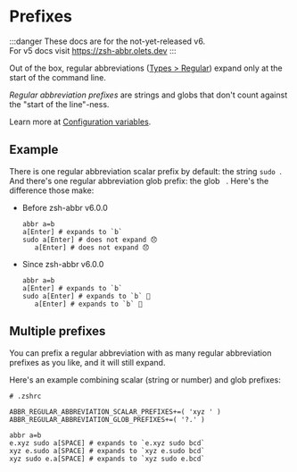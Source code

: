 # Prefixes

:::danger
These docs are for the not-yet-released v6.  
For v5 docs visit <https://zsh-abbr.olets.dev>
:::

Out of the box, regular abbreviations ([Types > Regular](./types.md#regular)) expand only at the start of the command line.

_Regular abbreviation prefixes_ are strings and globs that don't count against the "start of the line"-ness.

Learn more at [Configuration variables](./configuration-variables.md).

## Example

There is one regular abbreviation scalar prefix by default: the string `sudo `. And there's one regular abbreviation glob prefix: the glob ` `. Here's the difference those make:

- Before zsh-abbr v6.0.0

    ```shell
    abbr a=b
    a[Enter] # expands to `b`
    sudo a[Enter] # does not expand 😞
       a[Enter] # does not expand 😞
    ```

- Since zsh-abbr v6.0.0

    ```shell
    abbr a=b
    a[Enter] # expands to `b`
    sudo a[Enter] # expands to `b` 🎉
       a[Enter] # expands to `b` 🎉
    ```

## Multiple prefixes

You can prefix a regular abbreviation with as many regular abbreviation prefixes as you like, and it will still expand.

Here's an example combining scalar (string or number) and glob prefixes:

```shell
# .zshrc

ABBR_REGULAR_ABBREVIATION_SCALAR_PREFIXES+=( 'xyz ' )
ABBR_REGULAR_ABBREVIATION_GLOB_PREFIXES+=( '?.' )
```

```shell
abbr a=b
e.xyz sudo a[SPACE] # expands to `e.xyz sudo bcd`
xyz e.sudo a[SPACE] # expands to `xyz e.sudo bcd`
xyz sudo e.a[SPACE] # expands to `xyz sudo e.bcd`
```
